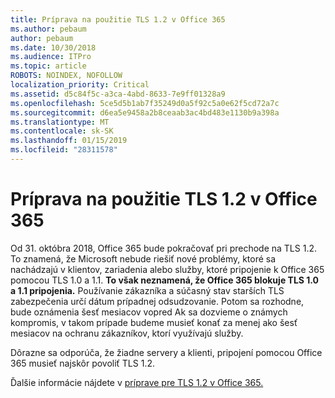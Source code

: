 ```yaml
---
title: Príprava na použitie TLS 1.2 v Office 365
ms.author: pebaum
author: pebaum
ms.date: 10/30/2018
ms.audience: ITPro
ms.topic: article
ROBOTS: NOINDEX, NOFOLLOW
localization_priority: Critical
ms.assetid: d5c84f5c-a3ca-4abd-8633-7e9ff01328a9
ms.openlocfilehash: 5ce5d5b1ab7f35249d0a5f92c5a0e62f5cd72a7c
ms.sourcegitcommit: d6ea5e9458a2b8ceaab3ac4bd483e1130b9a398a
ms.translationtype: MT
ms.contentlocale: sk-SK
ms.lasthandoff: 01/15/2019
ms.locfileid: "28311578"
---
```

# <a name="prepare-for-use-of-tls-12-in-office-365"></a>Príprava na použitie TLS 1.2 v Office 365

Od 31. októbra 2018, Office 365 bude pokračovať pri prechode na TLS 1.2. To znamená, že Microsoft nebude riešiť nové problémy, ktoré sa nachádzajú v klientov, zariadenia alebo služby, ktoré pripojenie k Office 365 pomocou TLS 1.0 a 1.1. **To však neznamená, že Office 365 blokuje TLS 1.0 a 1.1 pripojenia.** Používanie zákazníka a súčasný stav starších TLS zabezpečenia určí dátum prípadnej odsudzovanie. Potom sa rozhodne, bude oznámenia šesť mesiacov vopred Ak sa dozvieme o známych kompromis, v takom prípade budeme musieť konať za menej ako šesť mesiacov na ochranu zákazníkov, ktorí využívajú služby. 
  
Dôrazne sa odporúča, že žiadne servery a klienti, pripojení pomocou Office 365 musieť najskôr povoliť TLS 1.2.
  
Ďalšie informácie nájdete v [príprave pre TLS 1.2 v Office 365.](https://support.microsoft.com/help/4057306/preparing-for-tls-1-2-in-office-365)
  

